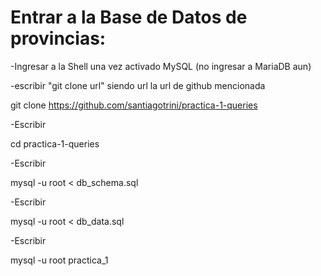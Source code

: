  # Entrar a la Base de Datos de provincias:

 -Ingresar a la Shell una vez activado MySQL (no ingresar a MariaDB aun)

 -escribir "git clone url" siendo url la url de github mencionada 

git clone https://github.com/santiagotrini/practica-1-queries

 -Escribir 

cd practica-1-queries

 -Escribir 

mysql -u root < db_schema.sql

 -Escribir 

mysql -u root < db_data.sql

 -Escribir 

mysql -u root practica_1
